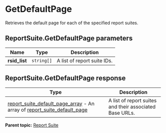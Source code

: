 # GetDefaultPage

Retrieves the default page for each of the specified report suites.

## ReportSuite.GetDefaultPage parameters

|Name|Type|Description|
|----|----|-----------|
| **rsid_list** | `string[]` |A list of report suite IDs.|

## ReportSuite.GetDefaultPage response

|Type|Description|
|----|-----------|
|  [report_suite_default_page_array](../../data_types/r_report_suite_default_page_array.md#) - An array of [report_suite_default_page](../../data_types/r_report_suite_default_page.md#) |A list of report suites and their associated Base URLs.|

**Parent topic:** [Report Suite](../../methods/report_suite/r_methods_reportsuite.md)

